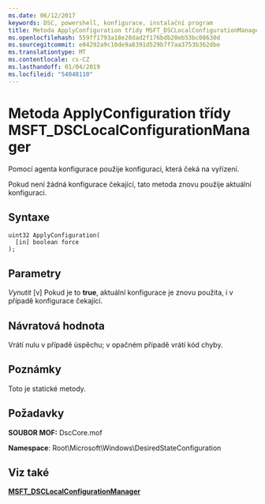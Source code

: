 ```yaml
---
ms.date: 06/12/2017
keywords: DSC, powershell, konfigurace, instalační program
title: Metoda ApplyConfiguration třídy MSFT_DSCLocalConfigurationManager
ms.openlocfilehash: 559ff1793a18e28dad2f176bdb20eb53bc08630d
ms.sourcegitcommit: e04292a9c10de9a8391d529b7f7aa3753b362dbe
ms.translationtype: MT
ms.contentlocale: cs-CZ
ms.lasthandoff: 01/04/2019
ms.locfileid: "54048110"
---
```

# <a name="applyconfiguration-method-of-the-msftdsclocalconfigurationmanager-class"></a>Metoda ApplyConfiguration třídy MSFT_DSCLocalConfigurationManager

Pomocí agenta konfigurace použije konfiguraci, která čeká na vyřízení.

Pokud není žádná konfigurace čekající, tato metoda znovu použije aktuální konfiguraci.

## <a name="syntax"></a>Syntaxe

```mof
uint32 ApplyConfiguration(
  [in] boolean force
);
```

## <a name="parameters"></a>Parametry

*Vynutit* \[v\] Pokud je to **true**, aktuální konfigurace je znovu použita, i v případě konfigurace čekající.

## <a name="return-value"></a>Návratová hodnota

Vrátí nulu v případě úspěchu; v opačném případě vrátí kód chyby.

## <a name="remarks"></a>Poznámky

Toto je statické metody.

## <a name="requirements"></a>Požadavky

**SOUBOR MOF:** DscCore.mof

**Namespace**: Root\Microsoft\Windows\DesiredStateConfiguration

## <a name="see-also"></a>Viz také

[**MSFT_DSCLocalConfigurationManager**](msft-dsclocalconfigurationmanager.md)